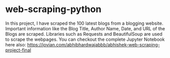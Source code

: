 # web-scraping-python
In this project, I have scraped the 100 latest blogs from a blogging website. Important information like the Blog Title, Author Name, Date, and URL of the Blogs are scraped.
Libraries such as Requests and BeautifulSoup are used to scrape the webpages.
You can checkout the complete Jupyter Notebook here also: https://jovian.com/abhibhardwajabbb/abhishek-web-scraping-project-final

